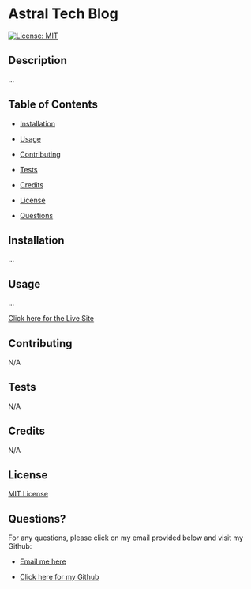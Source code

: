 # Astral Tech Blog

  [![License: MIT](https://img.shields.io/badge/License-MIT-yellow.svg)](https://opensource.org/licenses/MIT)
  ## Description

  ...


  ## Table of Contents

  - [Installation](#installation)

  - [Usage](#usage)

  - [Contributing](#contributing)

  - [Tests](#tests)

  - [Credits](#credits)

  - [License](#license)

  - [Questions](#questions)


  ## Installation

  ...


  ## Usage

  ...

  [Click here for the Live Site](https://astral-tech-blog-bbff9a91f518.herokuapp.com/)


  ## Contributing

  N/A


  ## Tests

  N/A


  ## Credits

  N/A


  ## License

  [MIT License](https://opensource.org/licenses/MIT)


  ## Questions?

  For any questions, please click on my email provided below and visit my Github:

  - [Email me here](mailto:elvislau74@gmail.com)

  - [Click here for my Github](https://github.com/elvislau74/)